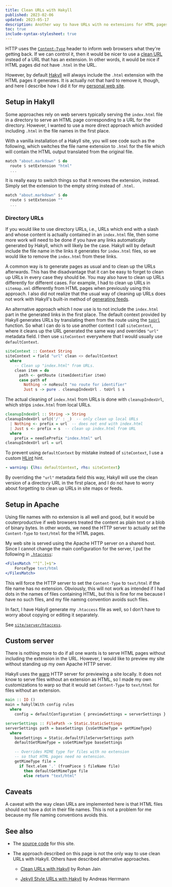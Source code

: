 ```yaml
---
title: Clean URLs with Hakyll
published: 2023-02-06
updated: 2023-05-17
description: Another way to have URLs with no extensions for HTML pages with Hakyll.
toc: true
include-syntax-stylesheet: true
---
```


HTTP uses the [`Content-Type`] header to inform web browsers what they're getting back.
If we can control it, then it would be nicer to use a [clean URL] instead of a URL
that has an extension.  In other words, it would be nice if HTML pages did not
have `.html` in the URL.

However, by default [Hakyll] will always include the `.html` extension
with the HTML pages it generates.  It is actually not that hard to remove it, though,
and here I describe how I did it for my [personal web site](https://chungyc.org/).

[`Content-Type`]: https://developer.mozilla.org/en-US/docs/Web/HTTP/Headers/Content-Type
[clean URL]: https://en.wikipedia.org/wiki/Clean_URL
[Hakyll]: https://jaspervdj.be/hakyll/

## Setup in Hakyll

Some approaches rely on web servers typically serving the `index.html` file in a directory
to serve an HTML page corresponding to a URL for the directory.  However, I wanted to use
a more direct approach which avoided including `.html` in the file names in the first place.

With a vanilla installation of a Hakyll site, you will see code such as the following,
which switches the file name extension to `.html` for the file which will contain the
HTML output translated from the original file.

```haskell
match "about.markdown" $ do
  route $ setExtension "html"
  ...
```

It is really easy to switch things so that it removes the extension, instead.
Simply set the extension to the empty string instead of `.html`.

```haskell
match "about.markdown" $ do
  route $ setExtension ""
  ...
```

### Directory URLs

If you would like to use directory URLs, i.e., URLs which end with a slash
and whose content is actually contained in an `index.html` file,
then some more work will need to be done if you have any links automatically
generated by Hakyll, which will likely be the case.  Hakyll will by default
include the file name in the links it generates for `index.html` files,
so we would like to remove the `index.html` from these links.

A common way is to generate pages as usual and to clean up the URLs afterwards.
This has the disadvantage that it can be easy to forget to clean up URLs
in every case they should be.  You may also have to clean up URLs differently
for different cases.  For example, I had to clean up URLs in `sitemap.xml`
differently from HTML pages when previously using this approach.
I also did not realize that the usual way of cleaning up URLs
does not work with Hakyll's built-in method of [generating feeds].

An alternative approach which I now use is to not include the `index.html` part
in the generated links in the first place.
The default context provided by Hakyll generates URLs by
translating them from the route using the [`toUrl`] function.
So what I can do is to use another context I call `siteContext`,
where it cleans up the URL generated the same way and overrides `"url"` metadata field.
I then use `siteContext` everywhere that I would usually use `defaultContext`.

```haskell
siteContext :: Context String
siteContext = field "url" clean <> defaultContext
  where
    -- Clean up "index.html" from URLs.
    clean item = do
      path <- getRoute (itemIdentifier item)
      case path of
        Nothing -> noResult "no route for identifier"
        Just s -> pure . cleanupIndexUrl . toUrl $ s
```

The actual cleaning of `index.html` from URLs is done with `cleanupIndexUrl`,
which strips `index.html` from local URLs.

```haskell
cleanupIndexUrl :: String -> String
cleanupIndexUrl url@('/' : _)  -- only clean up local URLs
  | Nothing <- prefix = url  -- does not end with index.html
  | Just s <- prefix = s  -- clean up index.html from URL
  where
    prefix = needlePrefix "index.html" url
cleanupIndexUrl url = url
```

To prevent using `defaultContext` by mistake instead of `siteContext`,
I use a custom [HLint] hint.

```yaml
- warning: {lhs: defaultContext, rhs: siteContext}
```

By overriding the `"url"` metadata field this way,
Hakyll will use the clean version of a directory URL in the first place,
and I do not have to worry about forgetting to clean up URLs
in site maps or feeds.

[generating feeds]: https://jaspervdj.be/hakyll/tutorials/05-snapshots-feeds.html
[`toUrl`]: https://hackage.haskell.org/package/hakyll/docs/Hakyll-Web-Html.html#v:toUrl
[HLint]: https://github.com/ndmitchell/hlint

## Setup in Apache

Using file names with no extension is all well and good, but it would be couterproductive
if web browsers treated the content as plain text or a blob of binary bytes.
In other words, we need the HTTP server to actually set the `Content-Type` to `text/html` for the HTML pages.

My web site is served using the Apache HTTP server on a shared host.
Since I cannot change the main configuration for the server, I put the following in [`.htaccess`]:

```apache
<FilesMatch "^[^.]+$">
    ForceType text/html
</FilesMatch>
```

This will force the HTTP server to set the `Content-Type` to `text/html` if the file name has no extension.
Obviously, this will not work as intended if I had dots in the names of files containing HTML,
but this is fine for me because I have no such files, and my file naming convention avoids such files.

In fact, I have Hakyll generate my `.htaccess` file as well,
so I don't have to worry about copying or editing it separately.

See [`site/server/htaccess`].

[`.htaccess`]: https://httpd.apache.org/docs/2.4/howto/htaccess.html
[`site/server/htaccess`]: https://github.com/chungyc/site-personal/blob/main/site/server/htaccess

## Custom server

There is nothing more to do if all one wants is
to serve HTML pages without including the extension in the URL.
However, I would like to preview my site without standing up my own Apache HTTP server.

Hakyll uses the [warp] HTTP server for previewing a site locally.
It does not know to serve files without an extension as HTML,
so I made my own customizations to warp so that it would set `Content-Type` to `text/html`
for files without an extension.

```haskell
main :: IO ()
main = hakyllWith config rules
  where
    config = defaultConfiguration { previewSettings = serverSettings }

serverSettings :: FilePath -> Static.StaticSettings
serverSettings path = baseSettings {ssGetMimeType = getMimeType}
  where
    baseSettings = Static.defaultFileServerSettings path
    defaultGetMimeType = ssGetMimeType baseSettings

    -- Overrides MIME type for files with no extension
    -- so that HTML pages need no extension.
    getMimeType file =
      if Text.elem '.' (fromPiece $ fileName file)
        then defaultGetMimeType file
        else return "text/html"
```

[warp]: https://hackage.haskell.org/package/warp

## Caveats

A caveat with the way clean URLs are implemented here is that
HTML files should not have a dot in their file names.
This is not a problem for me because my file naming conventions avoids this.

## See also

*   The [source code](https://github.com/chungyc/site-personal) for this site.

*   The approach described on this page is not the only way to use clean URLs with Hakyll.
    Others have described alternative approaches.

    *   [Clean URLs with Hakyll](https://www.rohanjain.in/hakyll-clean-urls/) by Rohan Jain

    *   [Jekyll Style URLs with Hakyll](http://aherrmann.github.io/programming/2016/01/31/jekyll-style-urls-with-hakyll/) by Andreas Herrmann
